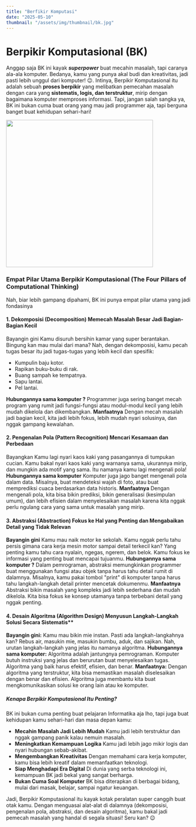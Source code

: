 ```yaml
---
title: "Berfikir Komputasi"
date: "2025-05-10"
thumbnail: "/assets/img/thumbnail/bk.jpg"
---
```


# Berpikir Komputasional (BK) <br>
Anggap saja BK ini kayak ***superpower*** buat mecahin masalah, tapi caranya ala-ala komputer. Bedanya, kamu yang punya akal budi dan kreativitas, jadi pasti lebih unggul dari komputer! 😉.
Intinya, Berpikir Komputasional itu adalah sebuah **proses berpikir** yang melibatkan pemecahan masalah dengan cara yang **sistematis, logis, dan terstruktur**, mirip dengan bagaimana komputer memproses informasi. Tapi, jangan salah sangka ya, BK ini bukan cuma buat orang yang mau jadi programmer aja, tapi berguna banget buat kehidupan sehari-hari!

<img src="https://dwblog-ecdf.kxcdn.com/wp-content/uploads/2022/07/computational-thinking-1024x576.jpg" height="400px" align="center"/>

### Empat Pilar Utama Berpikir Komputasional (The Four Pillars of Computational Thinking)

Nah, biar lebih gampang dipahami, BK ini punya empat pilar utama yang jadi fondasinya

#### 1.  **Dekomposisi (Decomposition) Memecah Masalah Besar Jadi Bagian-Bagian Kecil**
Bayangin gini Kamu disuruh bersihin kamar yang super berantakan. Bingung kan mau mulai dari mana? Nah, dengan dekomposisi, kamu pecah tugas besar itu jadi tugas-tugas yang lebih kecil dan spesifik:
* Kumpulin baju kotor.
* Rapikan buku-buku di rak.
* Buang sampah ke tempatnya.
* Sapu lantai.
* Pel lantai.

**Hubungannya sama komputer ?** Programmer juga sering banget mecah program yang rumit jadi fungsi-fungsi atau modul-modul kecil yang lebih mudah dikelola dan dikembangkan.
**Manfaatnya** Dengan mecah masalah jadi bagian kecil, kita jadi lebih fokus, lebih mudah nyari solusinya, dan nggak gampang kewalahan. 

#### 2.  **Pengenalan Pola (Pattern Recognition) Mencari Kesamaan dan Perbedaan**
Bayangkan Kamu lagi nyari kaos kaki yang pasangannya di tumpukan cucian. Kamu bakal nyari kaos kaki yang warnanya sama, ukurannya mirip, dan mungkin ada motif yang sama. Itu namanya kamu lagi mengenali pola!
**Hubungannya sama komputer** Komputer juga jago banget mengenali pola dalam data. Misalnya, buat mendeteksi wajah di foto, atau buat memprediksi cuaca berdasarkan data historis.
**Manfaatnya** Dengan mengenali pola, kita bisa bikin prediksi, bikin generalisasi (kesimpulan umum), dan lebih efisien dalam menyelesaikan masalah karena kita nggak perlu ngulang cara yang sama untuk masalah yang mirip.

#### 3.  Abstraksi (Abstraction) Fokus ke Hal yang Penting dan Mengabaikan Detail yang Tidak Relevan
**Bayangin gini** Kamu mau naik motor ke sekolah. Kamu nggak perlu tahu persis gimana cara kerja mesin motor sampai detail terkecil kan? Yang penting kamu tahu cara nyalain, ngegas, ngerem, dan belok. Kamu fokus ke informasi yang penting buat mencapai tujuanmu.
**Hubungannya sama komputer ?** Dalam pemrograman, abstraksi memungkinkan programmer buat menggunakan fungsi atau objek tanpa harus tahu detail rumit di dalamnya. Misalnya, kamu pakai tombol "print" di komputer tanpa harus tahu langkah-langkah detail printer mencetak dokumenmu.
**Manfaatnya** Abstraksi bikin masalah yang kompleks jadi lebih sederhana dan mudah dikelola. Kita bisa fokus ke konsep utamanya tanpa terbebani detail yang nggak penting.

#### 4.  Desain Algoritma (Algorithm Design) Menyusun Langkah-Langkah Solusi Secara Sistematis**

**Bayangin gini:** Kamu mau bikin mie instan. Pasti ada langkah-langkahnya kan? Rebus air, masukin mie, masukin bumbu, aduk, dan sajikan. Nah, urutan langkah-langkah yang jelas itu namanya algoritma.
**Hubungannya sama komputer:** Algoritma adalah jantungnya pemrograman. Komputer butuh instruksi yang jelas dan berurutan buat menyelesaikan tugas. Algoritma yang baik harus efektif, efisien, dan benar.
**Manfaatnya:** Dengan algoritma yang terstruktur, kita bisa memastikan masalah diselesaikan dengan benar dan efisien. Algoritma juga membantu kita buat mengkomunikasikan solusi ke orang lain atau ke komputer.

##### Kenapa Berpikir Komputasional Itu Penting?

BK ini bukan cuma penting buat pelajaran Informatika aja lho, tapi juga buat kehidupan kamu sehari-hari dan masa depan kamu:

* **Mecahin Masalah Jadi Lebih Mudah** Kamu jadi lebih terstruktur dan nggak gampang panik kalau nemuin masalah.
* **Meningkatkan Kemampuan Logika** Kamu jadi lebih jago mikir logis dan nyari hubungan sebab-akibat.
* **Mengembangkan Kreativitas** Dengan memahami cara kerja komputer, kamu bisa lebih kreatif dalam memanfaatkan teknologi.
* **Siap Menghadapi Era Digital** Di dunia yang serba teknologi ini, kemampuan BK jadi bekal yang sangat berharga.
* **Bukan Cuma Soal Komputer** BK bisa diterapkan di berbagai bidang, mulai dari masak, belajar, sampai ngatur keuangan.

Jadi, Berpikir Komputasional itu kayak kotak peralatan super canggih buat otak kamu. Dengan menguasai alat-alat di dalamnya (dekomposisi, pengenalan pola, abstraksi, dan desain algoritma), kamu bakal jadi pemecah masalah yang handal di segala situasi! Seru kan? 😉